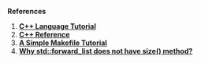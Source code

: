 **References**

1) [**C++ Language Tutorial**](https://cplusplus.com/doc/)
2) [**C++ Reference**](https://en.cppreference.com/w/)
3) [**A Simple Makefile Tutorial**](https://www.cs.colby.edu/maxwell/courses/tutorials/maketutor/)
4) [**Why std::forward_list does not have size() method?**](https://www.open-std.org/jtc1/sc22/wg21/docs/papers/2008/n2543.htm)
